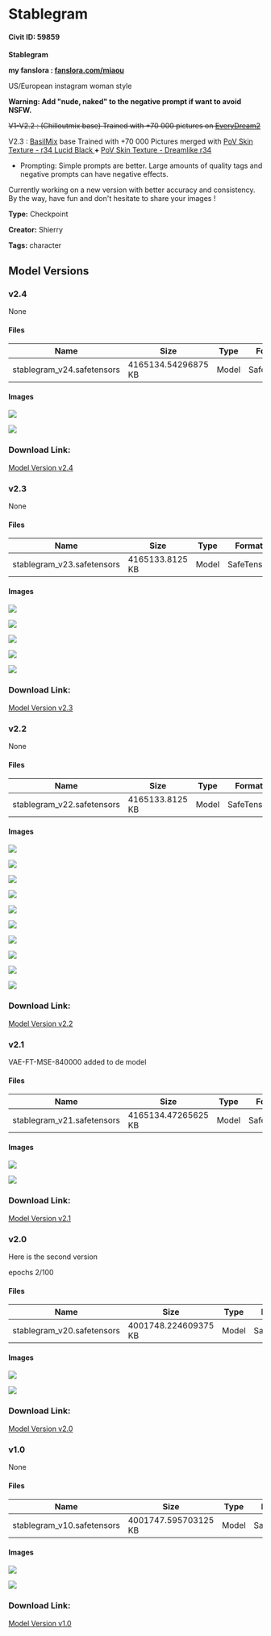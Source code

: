 # Stablegram

#### Civit ID: 59859

<p><strong>Stablegram</strong></p><p><strong>my fanslora : </strong><a target="_blank" rel="ugc" href="http://fanslora.com/miaou"><strong>fanslora.com/miaou</strong></a></p><p>US/European instagram woman style</p><p><strong>Warning: Add "nude, naked" to the negative prompt if want to avoid NSFW.</strong></p><p><s>V1-V2.2 : (Chilloutmix base) Trained with +70 000 pictures on </s><a target="_blank" rel="ugc" href="https://github.com/victorchall/EveryDream2trainer"><s>EveryDream2</s></a></p><p>V2.3 : <a target="_blank" rel="ugc" href="https://huggingface.co/nuigurumi/basil_mix">BasilMix</a> base Trained with +70 000 Pictures merged with <a target="_blank" rel="ugc" href="https://civitai.com/models/4486/pov-skin-texture-r34-lucid-black">PoV Skin Texture - r34 Lucid Black<strong> </strong></a><strong>+ </strong><a target="_blank" rel="ugc" href="https://civitai.com/models/4481/pov-skin-texture-dreamlike-r34">PoV Skin Texture - Dreamlike r34</a></p><p></p><ul><li><p>Prompting: Simple prompts are better. Large amounts of quality tags and negative prompts can have negative effects.<strong><br /></strong></p></li></ul><p>Currently working on a new version with better accuracy and consistency. By the way, have fun and don't hesitate to share your images ! </p>

**Type:** Checkpoint

**Creator:** Shierry

**Tags:** character

## Model Versions

### v2.4

None

#### Files

| Name | Size | Type | Format | Download Url | AutoV1 | AutoV2 | SHA256 | CRC32 | BLAKE3 |
| --- | --- | --- | --- | --- | --- | --- | --- | --- | --- |
| stablegram_v24.safetensors | 4165134.54296875 KB | Model | SafeTensor | https://civitai.com/api/download/models/69054 | 3D98E92B | 18D1C095B6 | 18D1C095B674B40CAABA5C24369E0770E2541908104876FAE91B550330B31D7B | EC2E4141 | 109C0AE0317AEAB2A86D9B8314B02D517F9773C0F566C79C0AB6FCA8C8A3E070 |

#### Images

<p><img src="https://image.civitai.com/xG1nkqKTMzGDvpLrqFT7WA/67d41c4f-5c70-4377-972d-6a4974355af3/width=450/770476.jpeg" /></p>

<p><img src="https://image.civitai.com/xG1nkqKTMzGDvpLrqFT7WA/3199faa5-1470-4ecd-8297-c6f26336fd47/width=450/787936.jpeg" /></p>

### Download Link:

[Model Version v2.4](https://civitai.com/api/download/models/69054)

### v2.3

None

#### Files

| Name | Size | Type | Format | Download Url | AutoV1 | AutoV2 | SHA256 | CRC32 | BLAKE3 |
| --- | --- | --- | --- | --- | --- | --- | --- | --- | --- |
| stablegram_v23.safetensors | 4165133.8125 KB | Model | SafeTensor | https://civitai.com/api/download/models/67570 | F14FD5D7 | EFB866C804 | EFB866C804CC4D1D0255B13F2300C255D50547ED6E4573DD190116BFB4886A1A | A39F6C40 | B7A5FB04807353C4554038AF6D27ED36DED35881BF35167279DCEA729F2DDD84 |

#### Images

<p><img src="https://image.civitai.com/xG1nkqKTMzGDvpLrqFT7WA/e6deb810-6561-43c7-92e5-7d202d10bd3a/width=450/751453.jpeg" /></p>

<p><img src="https://image.civitai.com/xG1nkqKTMzGDvpLrqFT7WA/027caf71-1d20-4db4-a66f-5ff294f441c2/width=450/751383.jpeg" /></p>

<p><img src="https://image.civitai.com/xG1nkqKTMzGDvpLrqFT7WA/6d22a5f4-ea81-404a-b460-e91f74280bfb/width=450/751432.jpeg" /></p>

<p><img src="https://image.civitai.com/xG1nkqKTMzGDvpLrqFT7WA/d71146b6-1bc8-448a-83ca-04c6d4c46762/width=450/751329.jpeg" /></p>

<p><img src="https://image.civitai.com/xG1nkqKTMzGDvpLrqFT7WA/1980cb4d-1c6b-48a6-ac70-32757b40b37b/width=450/751304.jpeg" /></p>

### Download Link:

[Model Version v2.3](https://civitai.com/api/download/models/67570)

### v2.2

None

#### Files

| Name | Size | Type | Format | Download Url | AutoV1 | AutoV2 | SHA256 | CRC32 | BLAKE3 |
| --- | --- | --- | --- | --- | --- | --- | --- | --- | --- |
| stablegram_v22.safetensors | 4165133.8125 KB | Model | SafeTensor | https://civitai.com/api/download/models/66585 | F14FD5D7 | EFB866C804 | EFB866C804CC4D1D0255B13F2300C255D50547ED6E4573DD190116BFB4886A1A | A39F6C40 | B7A5FB04807353C4554038AF6D27ED36DED35881BF35167279DCEA729F2DDD84 |

#### Images

<p><img src="https://image.civitai.com/xG1nkqKTMzGDvpLrqFT7WA/cad869b7-28e7-4a2e-80eb-1a2a88319207/width=450/739473.jpeg" /></p>

<p><img src="https://image.civitai.com/xG1nkqKTMzGDvpLrqFT7WA/26942e36-6d95-4b38-9c80-9679f470263b/width=450/739947.jpeg" /></p>

<p><img src="https://image.civitai.com/xG1nkqKTMzGDvpLrqFT7WA/8dc35031-349c-440c-aaef-0fd7bb6c8b3a/width=450/739850.jpeg" /></p>

<p><img src="https://image.civitai.com/xG1nkqKTMzGDvpLrqFT7WA/69b14b22-f2ad-419a-b720-fd0d9d3d542c/width=450/739586.jpeg" /></p>

<p><img src="https://image.civitai.com/xG1nkqKTMzGDvpLrqFT7WA/1610985d-5e0b-4677-9c1e-8b74a6ecbbf6/width=450/739509.jpeg" /></p>

<p><img src="https://image.civitai.com/xG1nkqKTMzGDvpLrqFT7WA/66e0c8f9-c39e-43a8-bd55-1eb20342c2a8/width=450/739470.jpeg" /></p>

<p><img src="https://image.civitai.com/xG1nkqKTMzGDvpLrqFT7WA/e8be634e-c68d-43ff-a347-01aeaa36ab8c/width=450/739852.jpeg" /></p>

<p><img src="https://image.civitai.com/xG1nkqKTMzGDvpLrqFT7WA/1b831a0e-f2e5-438d-81ff-1b4d8d9367a8/width=450/739696.jpeg" /></p>

<p><img src="https://image.civitai.com/xG1nkqKTMzGDvpLrqFT7WA/e63bb355-55b6-4f84-8f21-a04bfb9e63d7/width=450/739475.jpeg" /></p>

<p><img src="https://image.civitai.com/xG1nkqKTMzGDvpLrqFT7WA/95049086-4de3-4960-ac4f-470444241719/width=450/739469.jpeg" /></p>

### Download Link:

[Model Version v2.2](https://civitai.com/api/download/models/66585)

### v2.1

<p>VAE-FT-MSE-840000 added to de model</p>

#### Files

| Name | Size | Type | Format | Download Url | AutoV1 | AutoV2 | SHA256 | CRC32 | BLAKE3 |
| --- | --- | --- | --- | --- | --- | --- | --- | --- | --- |
| stablegram_v21.safetensors | 4165134.47265625 KB | Model | SafeTensor | https://civitai.com/api/download/models/64981 | 73E32E35 | 67026FBC61 | 67026FBC618219D01BC209FFC72F0E0B171078E8D98BD4456A03CE5D78D7D548 | 5FD8DBAD | 55BB310B992845D992E14CDB93AA3DB5D6D407DE9F661BC9AF09CF55EDDA77C0 |

#### Images

<p><img src="https://image.civitai.com/xG1nkqKTMzGDvpLrqFT7WA/5d2675c0-367e-421e-a373-cd0d45d95700/width=450/719090.jpeg" /></p>

<p><img src="https://image.civitai.com/xG1nkqKTMzGDvpLrqFT7WA/424b6425-87e9-4afc-abf4-578641b75568/width=450/719091.jpeg" /></p>

### Download Link:

[Model Version v2.1](https://civitai.com/api/download/models/64981)

### v2.0

<p>Here is the second version</p><p>epochs 2/100<br /></p>

#### Files

| Name | Size | Type | Format | Download Url | AutoV1 | AutoV2 | SHA256 | CRC32 | BLAKE3 |
| --- | --- | --- | --- | --- | --- | --- | --- | --- | --- |
| stablegram_v20.safetensors | 4001748.224609375 KB | Model | SafeTensor | https://civitai.com/api/download/models/64785 | 8BC9EB49 | E93B2D645D | E93B2D645D6636BCEE5D52463348D84FEF357D617EDF6C0CAB0B786121D513CF | ABC67D18 | FF7A4A24C3A9FC4848924CAEAA26F689916FAA6986DED7A5C3E2ADFE3D9E498E |

#### Images

<p><img src="https://image.civitai.com/xG1nkqKTMzGDvpLrqFT7WA/3678a6bc-4dc3-4b04-adf9-c1682be726a3/width=450/718444.jpeg" /></p>

<p><img src="https://image.civitai.com/xG1nkqKTMzGDvpLrqFT7WA/0583711a-224f-44fe-af0a-e246422b371f/width=450/718428.jpeg" /></p>

### Download Link:

[Model Version v2.0](https://civitai.com/api/download/models/64785)

### v1.0

None

#### Files

| Name | Size | Type | Format | Download Url | AutoV1 | AutoV2 | SHA256 | CRC32 | BLAKE3 |
| --- | --- | --- | --- | --- | --- | --- | --- | --- | --- |
| stablegram_v10.safetensors | 4001747.595703125 KB | Model | SafeTensor | https://civitai.com/api/download/models/64313 | 2A4177B8 | 3209360894 | 3209360894B8E865899124D451BC3F8C2143F0D07805FADA040E14C2386C6775 | 83C7D07E | 9DCD2C06DE8D8A5D84C5FFB8D055E47043C66A38B84491BB4E6C186AD50873AC |

#### Images

<p><img src="https://image.civitai.com/xG1nkqKTMzGDvpLrqFT7WA/12f2db59-1932-445a-8973-2bf0d9dcf617/width=450/710944.jpeg" /></p>

<p><img src="https://image.civitai.com/xG1nkqKTMzGDvpLrqFT7WA/16a5ccf8-eedd-4ee8-976c-ad324e9b7c30/width=450/710898.jpeg" /></p>

### Download Link:

[Model Version v1.0](https://civitai.com/api/download/models/64313)

